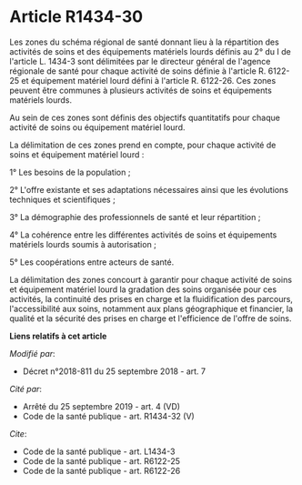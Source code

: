 # Article R1434-30

Les zones du schéma régional de santé donnant lieu à la répartition des activités de soins et des équipements matériels
lourds définis au 2° du I de l'article L. 1434-3 sont délimitées par le directeur général de l'agence régionale de santé pour
chaque activité de soins définie à l'article R. 6122-25 et équipement matériel lourd défini à l'article R. 6122-26. Ces zones
peuvent être communes à plusieurs activités de soins et équipements matériels lourds.

Au sein de ces zones sont définis des objectifs quantitatifs pour chaque activité de soins ou équipement matériel lourd.

La délimitation de ces zones prend en compte, pour chaque activité de soins et équipement matériel lourd :

1° Les besoins de la population ;

2° L'offre existante et ses adaptations nécessaires ainsi que les évolutions techniques et scientifiques ;

3° La démographie des professionnels de santé et leur répartition ;

4° La cohérence entre les différentes activités de soins et équipements matériels lourds soumis à autorisation ;

5° Les coopérations entre acteurs de santé.

La délimitation des zones concourt à garantir pour chaque activité de soins et équipement matériel lourd la gradation des
soins organisée pour ces activités, la continuité des prises en charge et la fluidification des parcours, l'accessibilité aux
soins, notamment aux plans géographique et financier, la qualité et la sécurité des prises en charge et l'efficience de
l'offre de soins.

**Liens relatifs à cet article**

_Modifié par_:

  - Décret n°2018-811 du 25 septembre 2018 - art. 7

_Cité par_:

  - Arrêté du 25 septembre 2019 - art. 4 (VD)
  - Code de la santé publique - art. R1434-32 (V)

_Cite_:

  - Code de la santé publique - art. L1434-3
  - Code de la santé publique - art. R6122-25
  - Code de la santé publique - art. R6122-26
